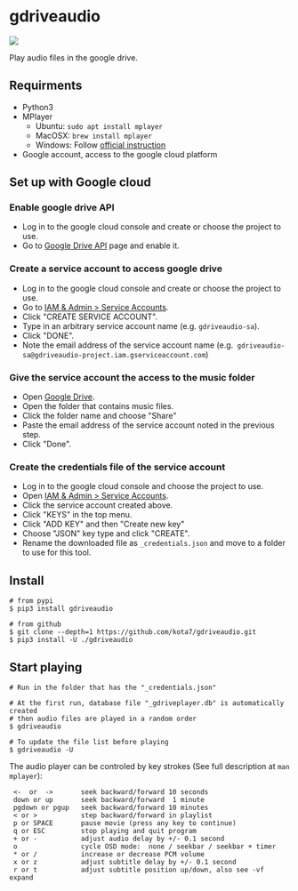 gdriveaudio
===================
[![](https://badge.fury.io/py/gdriveaudio.svg)](https://badge.fury.io/py/gdriveaudio)

Play audio files in the google drive.

## Requirments

- Python3
- MPlayer
  - Ubuntu: `sudo apt install mplayer`
  - MacOSX: `brew install mplayer`
  - Windows: Follow [official instruction](http://www.mplayerhq.hu/design7/dload.html)
- Google account, access to the google cloud platform

## Set up with Google cloud

### Enable google drive API

- Log in to the google cloud console and create or choose the project to use.
- Go to [Google Drive API](https://console.cloud.google.com/apis/library/drive.googleapis.com) page and enable it.

### Create a service account to access google drive

- Log in to the google cloud console and create or choose the project to use.
- Go to [IAM & Admin > Service Accounts](https://console.cloud.google.com/iam-admin/serviceaccounts).
- Click "CREATE SERVICE ACCOUNT".
- Type in an arbitrary service account name (e.g. `gdriveaudio-sa`).
- Click "DONE".
- Note the email address of the service account name (e.g.` gdriveaudio-sa@gdriveaudio-project.iam.gserviceaccount.com`)

### Give the service account the access to the music folder

- Open [Google Drive](https://drive.google.com/).
- Open the folder that contains music files.
- Click the folder name and choose "Share"
- Paste the email address of the service account noted in the previous step.
- Click "Done".

### Create the credentials file of the service account

- Log in to the google cloud console and choose the project to use.
- Open [IAM & Admin > Service Accounts](https://console.cloud.google.com/iam-admin/serviceaccounts).
- Click the service account created above.
- Click "KEYS" in the top menu.
- Click "ADD KEY" and then "Create new key"
- Choose "JSON" key type and click "CREATE".
- Rename the downloaded file as `_credentials.json` and move to a folder to use for this tool.

## Install

```shell
# from pypi
$ pip3 install gdriveaudio

# from github
$ git clone --depth=1 https://github.com/kota7/gdriveaudio.git
$ pip3 install -U ./gdriveaudio
```

## Start playing

```shell
# Run in the folder that has the "_credentials.json"

# At the first run, database file "_gdriveplayer.db" is automatically created
# then audio files are played in a random order
$ gdriveaudio

# To update the file list before playing
$ gdriveaudio -U
```

The audio player can be controled by key strokes (See full description at `man mplayer`):

```shell
 <-  or  ->       seek backward/forward 10 seconds
 down or up       seek backward/forward  1 minute
 pgdown or pgup   seek backward/forward 10 minutes
 < or >           step backward/forward in playlist
 p or SPACE       pause movie (press any key to continue)
 q or ESC         stop playing and quit program
 + or -           adjust audio delay by +/- 0.1 second
 o                cycle OSD mode:  none / seekbar / seekbar + timer
 * or /           increase or decrease PCM volume
 x or z           adjust subtitle delay by +/- 0.1 second
 r or t           adjust subtitle position up/down, also see -vf expand
```